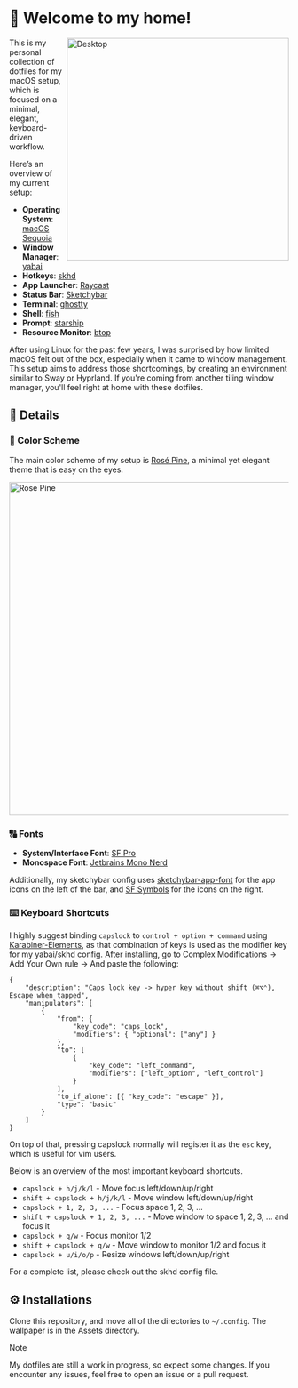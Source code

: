 # 👋 Welcome to my home!

<img src="https://github.com/gloceansh/dotfiles/blob/main/Assets/Desktop.png?raw=true" alt="Desktop" align="right" width="400px">

This is my personal collection of dotfiles for my macOS setup, which is focused on a minimal, elegant, keyboard-driven workflow.

Here’s an overview of my current setup:

- **Operating System**: [macOS Sequoia](https://www.apple.com/macos/macos-sequoia/)
- **Window Manager**: [yabai](https://github.com/koekeishiya/yabai)
- **Hotkeys**: [skhd](https://github.com/koekeishiya/skhd)
- **App Launcher**: [Raycast](https://www.raycast.com/)
- **Status Bar**: [Sketchybar](https://github.com/FelixKratz/SketchyBar)
- **Terminal**: [ghostty](https://github.com/mitchellh/ghostty)
- **Shell**: [fish](https://fishshell.com/)
- **Prompt**: [starship](https://starship.rs/)
- **Resource Monitor**: [btop](https://github.com/aristocratos/btop)

After using Linux for the past few years, I was surprised by how limited macOS felt out of the box, especially when it came to window management. This setup aims to address those shortcomings, by creating an environment similar to Sway or Hyprland. If you're coming from another tiling window manager, you'll feel right at home with these dotfiles.
## 🔎 Details

### 🌈 Color Scheme

The main color scheme of my setup is [Rosé Pine](https://rosepinetheme.com/), a minimal yet elegant theme that is easy on the eyes.

<img src="https://github.com/user-attachments/assets/72adc1ee-21c0-4102-afd8-c52f34ff54ba" alt="Rose Pine" width="600px">

### 🔠 Fonts

- **System/Interface Font**: [SF Pro](https://developer.apple.com/fonts/)
- **Monospace Font**: [Jetbrains Mono Nerd](https://www.programmingfonts.org/#jetbrainsmono)

Additionally, my sketchybar config uses [sketchybar-app-font](https://github.com/kvndrsslr/sketchybar-app-font) for the app icons on the left of the bar, and [SF Symbols](https://developer.apple.com/sf-symbols/) for the icons on the right.

### ⌨️ Keyboard Shortcuts

I highly suggest binding `capslock` to `control + option + command` using [Karabiner-Elements](https://karabiner-elements.pqrs.org/), as that combination of keys is used as the modifier key for my yabai/skhd config. After installing, go to Complex Modifications -> Add Your Own rule -> And paste the following:
```
{
    "description": "Caps lock key -> hyper key without shift (⌘⌥⌃), Escape when tapped",
    "manipulators": [
        {
            "from": {
                "key_code": "caps_lock",
                "modifiers": { "optional": ["any"] }
            },
            "to": [
                {
                    "key_code": "left_command",
                    "modifiers": ["left_option", "left_control"]
                }
            ],
            "to_if_alone": [{ "key_code": "escape" }],
            "type": "basic"
        }
    ]
}
```

On top of that, pressing capslock normally will register it as the `esc` key, which is useful for vim users.

Below is an overview of the most important keyboard shortcuts.

- `capslock + h/j/k/l` - Move focus left/down/up/right
- `shift + capslock + h/j/k/l` - Move window left/down/up/right
- `capslock + 1, 2, 3, ...` - Focus space 1, 2, 3, ...
- `shift + capslock + 1, 2, 3, ...` - Move window to space 1, 2, 3, ... and focus it
- `capslock + q/w` - Focus monitor 1/2
- `shift + capslock + q/w` - Move window to monitor 1/2 and focus it
- `capslock + u/i/o/p` - Resize windows left/down/up/right

For a complete list, please check out the skhd config file.

## ⚙️ Installations

Clone this repository, and move all of the directories to `~/.config`. The wallpaper is in the Assets directory.

> [!NOTE]
> My dotfiles are still a work in progress, so expect some changes. If you encounter any issues, feel free to open an issue or a pull request.

